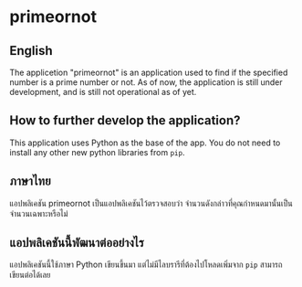 # primeornot

## English

The applicetion "primeornot" is an application used to find if the specified number is a prime number or not. As of now, the application is still under development, and is still not operational as of yet.

## How to further develop the application?

This application uses Python as the base of the app. You do not need to install any other new python libraries from <code>pip</code>.

## ภาษาไทย

แอปพลิเคชัน primeornot เป็นแอปพลิเคชันไว้ตรวจสอบว่า จำนวนดังกล่าวที่คุณกำหนดมานั้นเป็นจำนวนเฉพาะหรือไม่

## แอปพลิเคชันนี้พัฒนาต่ออย่างไร

แอปพลิเคชันนี้ใช้ภาษา Python เขียนขึ้นมา แต่ไม่มีไลบรารีที่ต้องไปโหลดเพิ่มจาก <code>pip</code> สามารถเขียนต่อได้เลย


